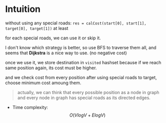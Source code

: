 # Intuition

without using any special roads:
`res = calCost(start[0], start[1], target[0], target[1])` at least

for each special roads, we can use it or skip it.

I don't know which strategy is better, so use BFS to traverse them all, and seems that **Dijkstra** is a nice way to use. (no negative cost)

once we use it, we store destination in `visited` hashset because if we reach same position again, its cost must be higher.

and we check cost from every position after using special roads to target, choose minimum cost amoung them.

>actually, we can think that every possible position as a node in graph and every node in graph has special roads as its directed edges.

- Time complexity:
$$O(VlogV+ElogV)$$
